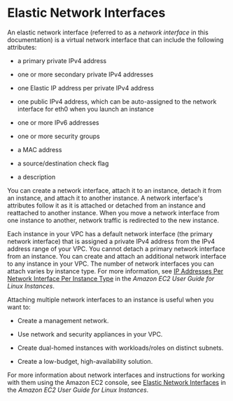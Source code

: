 # Elastic Network Interfaces<a name="VPC_ElasticNetworkInterfaces"></a>

An elastic network interface \(referred to as a *network interface* in this documentation\) is a virtual network interface that can include the following attributes:

+ a primary private IPv4 address

+ one or more secondary private IPv4 addresses

+ one Elastic IP address per private IPv4 address

+ one public IPv4 address, which can be auto\-assigned to the network interface for eth0 when you launch an instance

+ one or more IPv6 addresses

+ one or more security groups

+ a MAC address

+ a source/destination check flag

+ a description

You can create a network interface, attach it to an instance, detach it from an instance, and attach it to another instance\. A network interface's attributes follow it as it is attached or detached from an instance and reattached to another instance\. When you move a network interface from one instance to another, network traffic is redirected to the new instance\.

Each instance in your VPC has a default network interface \(the primary network interface\) that is assigned a private IPv4 address from the IPv4 address range of your VPC\. You cannot detach a primary network interface from an instance\. You can create and attach an additional network interface to any instance in your VPC\. The number of network interfaces you can attach varies by instance type\. For more information, see [IP Addresses Per Network Interface Per Instance Type](http://docs.aws.amazon.com/AWSEC2/latest/UserGuide/using-eni.html#AvailableIpPerENI) in the *Amazon EC2 User Guide for Linux Instances*\.

Attaching multiple network interfaces to an instance is useful when you want to:

+ Create a management network\.

+ Use network and security appliances in your VPC\.

+ Create dual\-homed instances with workloads/roles on distinct subnets\.

+ Create a low\-budget, high\-availability solution\.

For more information about network interfaces and instructions for working with them using the Amazon EC2 console, see [Elastic Network Interfaces](http://docs.aws.amazon.com/AWSEC2/latest/UserGuide/using-eni.html) in the *Amazon EC2 User Guide for Linux Instances*\.